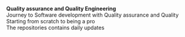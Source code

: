 **Quality assurance and Quality Engineering**<br>
Journey to Software development with Quality assurance and Quality<br>
Starting from scratch to being a pro<br>
The repositories contains daily updates<br>
